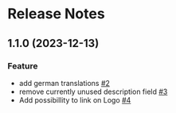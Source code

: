 # Release Notes

<!-- You should *NOT* be adding new change log entries to this file.
     You should create a file in the news directory instead.
     For helpful instructions, please see:
     https://6.docs.plone.org/contributing/index.html?highlight=towncrier#change-log-entry
-->

<!-- towncrier release notes start -->

## 1.1.0 (2023-12-13)

### Feature

- add german translations [#2](https://github.com/kitconcept/volto-logos-block/pull/2)
- remove currently unused description field [#3](https://github.com/kitconcept/volto-logos-block/pull/3)
- Add possibillity to link on Logo [#4](https://github.com/kitconcept/volto-logos-block/pull/4)
